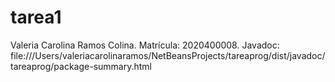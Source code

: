 # tarea1

 Valeria Carolina Ramos Colina. Matrícula: 2020400008.
 Javadoc: file:///Users/valeriacarolinaramos/NetBeansProjects/tareaprog/dist/javadoc/tareaprog/package-summary.html
